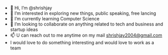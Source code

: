 - 👋 Hi, I’m @shrishjay
- 👀 I’m interested in exploring new things, public speaking, free lancing
- 🌱 I’m currently learning Computer Science
- 💞️ I’m looking to collaborate on anything related to tech and business and startup ideas
- 📫 U can reach out to me anytime on my mail shrishjay2004@gmail.com
- I would love to do something interesting and would love to work as a team 

<!---
shrishjay/shrishjay is a ✨ special ✨ repository because its `README.md` (this file) appears on your GitHub profile.
You can click the Preview link to take a look at your changes.
--->
